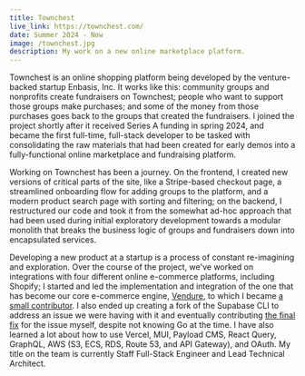 ```yaml
---
title: Townchest
live_link: https://townchest.com/
date: Summer 2024 - Now
image: /townchest.jpg
description: My work on a new online marketplace platform.
---
```


Townchest is an online shopping platform being developed by the venture-backed startup Enbasis, Inc. It works like this: community groups and nonprofits create fundraisers on Townchest; people who want to support those groups make purchases; and some of the money from those purchases goes back to the groups that created the fundraisers. I joined the project shortly after it received Series A funding in spring 2024, and became the first full-time, full-stack developer to be tasked with consolidating the raw materials that had been created for early demos into a fully-functional online marketplace and fundraising platform.

Working on Townchest has been a journey. On the frontend, I created new versions of critical parts of the site, like a Stripe-based checkout page, a streamlined onboarding flow for adding groups to the platform, and a modern product search page with sorting and filtering; on the backend, I restructured our code and took it from the somewhat ad-hoc approach that had been used during initial exploratory development towards a modular monolith that breaks the business logic of groups and fundraisers down into encapsulated services.

Developing a new product at a startup is a process of constant re-imagining and exploration. Over the course of the project, we've worked on integrations with four different online e-commerce platforms, including Shopify; I started and led the implementation and integration of the one that has become our core e-commerce engine, [Vendure](https://vendure.io/), to which I became [a small contributor](https://github.com/vendure-ecommerce/vendure/commits/master/?author=toBeOfUse). I also ended up creating a fork of the Supabase CLI to address an issue we were having with it and eventually contributing [the final fix](https://github.com/supabase/cli/pull/3119) for the issue myself, despite not knowing Go at the time. I have also learned a lot about how to use Vercel, MUI, Payload CMS, React Query, GraphQL, AWS (S3, ECS, RDS, Route 53, and API Gateway), and OAuth. My title on the team is currently Staff Full-Stack Engineer and Lead Technical Architect.
